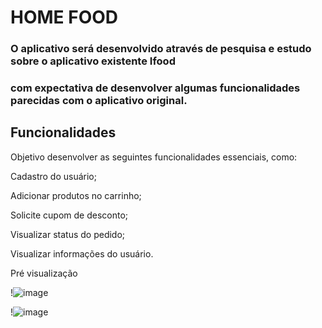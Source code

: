 # HOME FOOD


### O aplicativo será desenvolvido através de pesquisa e estudo  sobre o aplicativo existente Ifood 
### com expectativa de desenvolver algumas funcionalidades parecidas com o aplicativo original.


## Funcionalidades ##

Objetivo desenvolver as seguintes  funcionalidades essenciais, como:


Cadastro do usuário;

Adicionar produtos no carrinho;

Solicite cupom de desconto;

Visualizar status do pedido;

Visualizar informações do usuário.


Pré visualização



!![image](https://github.com/user-attachments/assets/fa58028c-369c-4929-a66a-f936666a7217)


!![image](https://github.com/user-attachments/assets/03aca1c3-99cb-4136-a189-893ea17716e4)







